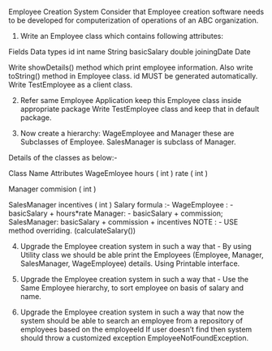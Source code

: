 Employee Creation System
Consider that Employee creation software needs to be developed for computerization of operations of an ABC organization.

1)	Write an Employee class which contains following attributes:

Fields	Data types
id	int
name	String
basicSalary	double
joiningDate	Date

Write showDetails() method which print employee information.
Also write toString() method in Employee class.
id MUST be generated automatically.
Write TestEmployee as a client class.

2)	Refer same Employee Application keep this Employee class inside appropriate package 
Write TestEmployee class and keep that in default package.

3)	Now create a hierarchy: WageEmployee and Manager these are Subclasses of Employee. SalesManager is subclass of Manager.
 

Details of the classes as below:-

Class Name	Attributes
WageEmloyee	hours  ( int )
rate     ( int )


Manager	commision       ( int )

SalesManager	incentives        ( int )
Salary formula :-
WageEmployee : - basicSalary + hours*rate
Manager: - basicSalary + commission;
SalesManager: basicSalary + commission + incentives
NOTE : - USE method overriding. (calculateSalary())

4)	Upgrade the Employee creation system in such a way that  - By using Utility class we should be able print the Employees (Employee, Manager, SalesManager, WageEmployee) details. Using Printable interface.

5)	Upgrade the Employee creation system in such a way that - Use the Same Employee hierarchy, to sort employee on basis of salary and name.

6)	Upgrade the Employee creation system in such a way that now the system should be able to search an employee from a repository of employees based on the employeeId
If user doesn’t find then system should throw a customized exception EmployeeNotFoundException.


